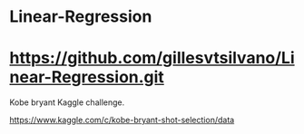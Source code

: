 # Linear-Regression
# https://github.com/gillesvtsilvano/Linear-Regression.git

Kobe bryant Kaggle challenge.


https://www.kaggle.com/c/kobe-bryant-shot-selection/data

